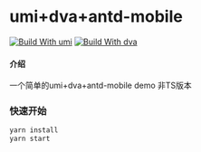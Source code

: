 # umi+dva+antd-mobile
[![Build With umi](https://img.shields.io/badge/build%20with-Taro-028fe4.svg?style=flat-square)](https://umijs.com/)
[![Build With dva](https://img.shields.io/badge/build%20with-dva-028fe4.svg?style=flat-square)](https://dvajs.com/)

#### 介绍
一个简单的umi+dva+antd-mobile demo 非TS版本
### 快速开始

```bash
yarn install
yarn start
```
